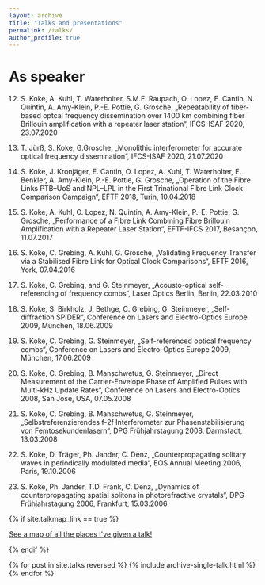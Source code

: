 ```yaml
---
layout: archive
title: "Talks and presentations"
permalink: /talks/
author_profile: true
---
```


As speaker
======

12. S. Koke, A. Kuhl, T. Waterholter, S.M.F. Raupach, O. Lopez, E. Cantin, N. Quintin, A. Amy-Klein, P.-E. Pottie, G. Grosche, „Repeatability of fiber-based optcal frequency dissemination over 1400 km combining fiber Brillouin amplification with a repeater laser station“, IFCS-ISAF 2020, 23.07.2020

11. T. Jürß, S. Koke, G.Grosche, „Monolithic interferometer for accurate optical frequency dissemination“, IFCS-ISAF 2020, 21.07.2020

10. S. Koke,  J.  Kronjäger,  E.  Cantin,  O.  Lopez,  A.  Kuhl,  T. Waterholter, E. Benkler, A. Amy-Klein, P.-E. Pottie, G. Grosche, „Operation  of  the  Fibre  Links  PTB–UoS  and  NPL–LPL  in  the  First Trinational  Fibre  Link  Clock Comparison Campaign“, EFTF 2018, Turin, 10.04.2018

9. S. Koke, A. Kuhl, O. Lopez, N. Quintin, A. Amy-Klein, P.-E. Pottie, G. Grosche, „Performance of a Fibre Link Combining Fibre Brillouin Amplification with a Repeater Laser Station“, EFTF-IFCS 2017, Besançon, 11.07.2017

8. S. Koke, C. Grebing, A. Kuhl, G. Grosche, „Validating Frequency Transfer via a Stabilised Fibre Link for Optical Clock Comparisons“, EFTF 2016, York, 07.04.2016

7. S. Koke, C. Grebing, and G. Steinmeyer, „Acousto-optical self-referencing of frequency combs“, Laser Optics Berlin, Berlin, 22.03.2010

6. S. Koke, S. Birkholz, J. Bethge, C. Grebing,  G. Steinmeyer, „Self-diffraction SPIDER“, Conference on Lasers and Electro-Optics Europe 2009, München, 18.06.2009

5. S. Koke, C. Grebing,  G. Steinmeyer, „Self-referenced optical frequency combs“, Conference on Lasers and Electro-Optics Europe 2009, München, 17.06.2009

4. S. Koke, C. Grebing, B. Manschwetus, G. Steinmeyer, „Direct Measurement of the Carrier-Envelope Phase of Amplified Pulses with Multi-kHz Update Rates“, Conference on Lasers and Electro-Optics 2008, San Jose, USA, 07.05.2008

3. S. Koke, C. Grebing, B. Manschwetus, G. Steinmeyer, „Selbstreferenzierendes f-2f Interferometer zur Phasenstabilisierung von Femtosekundenlasern“, DPG Frühjahrstagung 2008, Darmstadt, 13.03.2008

2. S. Koke, D. Träger, Ph. Jander, C. Denz, „Counterpropagating solitary waves in periodically modulated media“, EOS Annual Meeting 2006, Paris, 19.10.2006

1. S. Koke, Ph. Jander, T.D. Frank, C. Denz, „Dynamics of counterpropagating spatial solitons in photorefractive crystals“, DPG Frühjahrstagung 2006, Frankfurt, 15.03.2006

{% if site.talkmap_link == true %}

<p style="text-decoration:underline;"><a href="/talkmap.html">See a map of all the places I've given a talk!</a></p>

{% endif %}

{% for post in site.talks reversed %}
  {% include archive-single-talk.html %}
{% endfor %}
